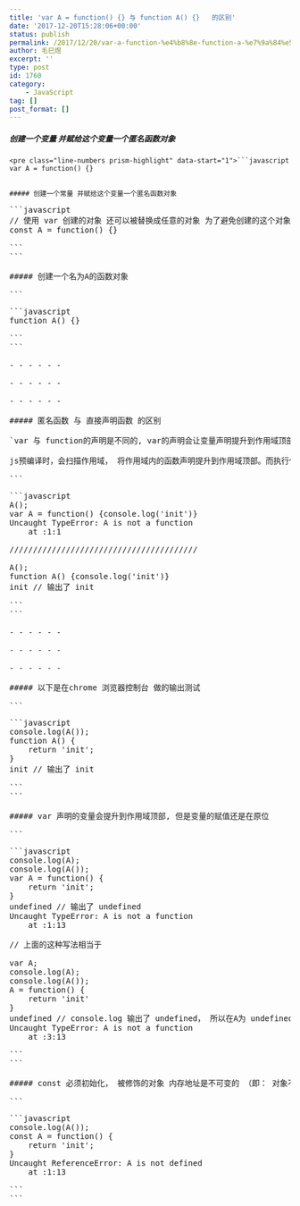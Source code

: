 ```yaml
---
title: 'var A = function() {} 与 function A() {}   的区别'
date: '2017-12-20T15:28:06+00:00'
status: publish
permalink: /2017/12/20/var-a-function-%e4%b8%8e-function-a-%e7%9a%84%e5%8c%ba%e5%88%ab
author: 毛巳煜
excerpt: ''
type: post
id: 1760
category:
    - JavaScript
tag: []
post_format: []
---
```

##### 创建一个变量 并赋给这个变量一个匿名函数对象

```
<pre class="line-numbers prism-highlight" data-start="1">```javascript
var A = function() {}

```
```

##### 创建一个常量 并赋给这个变量一个匿名函数对象

```
<pre class="line-numbers prism-highlight" data-start="1">```javascript
// 使用 var 创建的对象 还可以被替换成任意的对象 为了避免创建的这个对象被修改 使用 const 来创建
const A = function() {}

```
```

##### 创建一个名为A的函数对象

```
<pre class="line-numbers prism-highlight" data-start="1">```javascript
function A() {}

```
```

- - - - - -

- - - - - -

- - - - - -

##### 匿名函数 与 直接声明函数 的区别

`var 与 function的声明是不同的, var的声明会让变量声明提升到作用域顶部, 但是变量的赋值还是在原位, 而function的声明, 会全部提升到顶部执行。<br></br>js预编译时，会扫描作用域， 将作用域内的函数声明提升到作用域顶部。而执行代码还在原位。`

```
<pre class="line-numbers prism-highlight" data-start="1">```javascript
A();
var A = function() {console.log('init')}
Uncaught TypeError: A is not a function
    at <anonymous>:1:1

////////////////////////////////////////

A();
function A() {console.log('init')}
init // 输出了 init
</anonymous>
```
```

- - - - - -

- - - - - -

- - - - - -

##### 以下是在chrome 浏览器控制台 做的输出测试

```
<pre class="line-numbers prism-highlight" data-start="1">```javascript
console.log(A());
function A() {
    return 'init';
}
init // 输出了 init

```
```

##### var 声明的变量会提升到作用域顶部, 但是变量的赋值还是在原位

```
<pre class="line-numbers prism-highlight" data-start="1">```javascript
console.log(A);
console.log(A());
var A = function() {
    return 'init';
}
undefined // 输出了 undefined
Uncaught TypeError: A is not a function
    at <anonymous>:1:13

// 上面的这种写法相当于

var A;
console.log(A);
console.log(A());
A = function() {
    return 'init'
}
undefined // console.log 输出了 undefined， 所以在A为 undefined时 A()相当于undefined()
Uncaught TypeError: A is not a function
    at <anonymous>:3:13
</anonymous></anonymous>
```
```

##### const 必须初始化， 被修饰的对象 内存地址是不可变的 （即： 对象不可更改， 内容可以更改）

```
<pre class="line-numbers prism-highlight" data-start="1">```javascript
console.log(A());
const A = function() {
    return 'init';
}
Uncaught ReferenceError: A is not defined
    at <anonymous>:1:13
</anonymous>
```
```